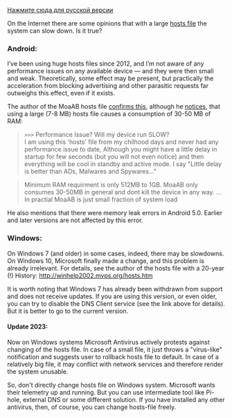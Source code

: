  [Нажмите сюда для русской версии](hosts_file_performance_ru.md)

On the Internet there are some opinions that with a large [hosts file](hosts_file_en.md) the system can slow down. Is it true?

### Android:
I’ve been using huge hosts files since 2012, and I’m not aware of any performance issues on any available device — and they were then small and weak. Theoretically, some effect may be present, but practically the acceleration from blocking advertising and other parasitic requests far outweighs this effect, even if it exists.

The author of the MoaAB hosts file [confirms this](https://forum.xda-developers.com/showthread.php?t=1916098), although he [notices](https://forum.xda-developers.com/showpost.php?p=62564889&postcount=3313), that using a large (7-8 MB) hosts file causes a consumption of 30-50 MB of RAM:

> ``>>>`` Performance Issue? Will my device run SLOW?<br>
> I am using this 'hosts' file from my chilhood days and never had any performance issue to date, Although you might have a little delay in startup for few seconds (but you will not even notice) and then everything will be cool in standby and active mode. I say "Little delay is better than ADs, Malwares and Spywares..."

> Minimum RAM requirment is only 512MB to 1GB. MoaAB only consumes 30-50MB in general and dont kill the device in any way. ... In practial MoaAB is just small fraction of system load

He also mentions that there were memory leak errors in Android 5.0. Earlier and later versions are not affected by this error.


### Windows:
On Windows 7 (and older) in some cases, indeed, there may be slowdowns. On Windows 10, Microsoft finally made a change, and this problem is already irrelevant. For details, see the author of the hosts file with a 20-year (!) History: http://winhelp2002.mvps.org/hosts.htm

It is worth noting that Windows 7 has already been withdrawn from support and does not receive updates. If you are using this version, or even older, you can try to disable the DNS Client service (see the link above for details). But it is better to go to the current version.

#### Update 2023:
Now on Windows systems Microsoft Antivirus actively protests against changing of the hosts file. In case of a small file, it just throws a "virus-like" notification and suggests user to rollback hosts file to default. In case of a relatively big file, it may conflict with network services and therefore render the system unusable.

So, don't directly change hosts file on Windows system. Microsoft wants their telemetry up and running. But you can use intermediate tool like Pi-hole, external DNS or some different solution. If you have installed any other antivirus, then, of course, you can change hosts-file freely.
